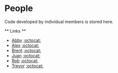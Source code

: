 # People

Code developed by individual members is stored here.

** Links **
- [Abby](https://github.com/rmorgan10/PythonProgrammingGroupStudy/tree/master/People/Abby) [:octocat:](https://github.com/abigailbishop/)
- [Alex](https://github.com/rmorgan10/PythonProgrammingGroupStudy/tree/master/People/Alex) [:octocat:](https://github.com/apizzuto/)
- [Brent](https://github.com/rmorgan10/PythonProgrammingGroupStudy/tree/master/People/Brent) [:octocat:](https://github.com/bamode/)
- [Juan](https://github.com/rmorgan10/PythonProgrammingGroupStudy/tree/master/People/Juan) [:octocat:](https://github.com/JuanBohorquez3/)
- [Rob](https://github.com/rmorgan10/PythonProgrammingGroupStudy/tree/master/People/Rob) [:octocat:](https://github.com/rmorgan10/)
- [Trevor](https://github.com/rmorgan10/PythonProgrammingGroupStudy/tree/master/People/Trevor) [:octocat:](https://github.com/toxholm/)
